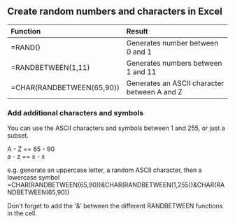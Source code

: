 ## Create random numbers and characters in Excel

| Function | Result  |
|:-----------|:-----------|
| =RAND()| Generates number between 0 and 1  |
| =RANDBETWEEN(1,11) | Generates numbers between 1 and 11  |
| =CHAR(RANDBETWEEN(65,90)) | Generates an ASCII character between A and Z  |


### Add additional characters and symbols    
You can use the ASCII characters and symbols between 1 and 255, or just a subset.   

A - Z == 65 - 90    
a - z == x - x   


e.g. generate an uppercase letter, a random ASCII character, then a lowercase symbol    
=CHAR(RANDBETWEEN(65,90))&CHAR(RANDBETWEEN(1,255))&CHAR(RANDBETWEEN(65,90))    

Don't forget to add the '&' between the different RANDBETWEEN functions in the cell.     
